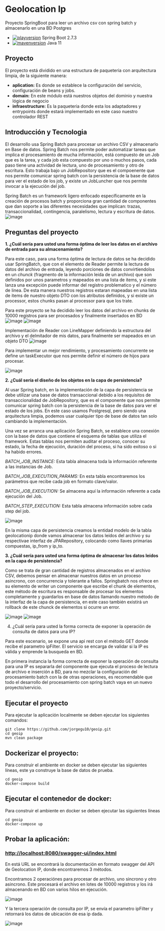 # Geolocation Ip 
Proyecto SpringBoot para leer un archivo csv con spring batch y almacenarlo en una BD Postgres
- [![playversion](https://img.shields.io/badge/Springboot-2.7.3-brightgreen)](https://spring.io/projects/spring-boot) Spring Boot 2.7.3
- [![mavenversion](https://img.shields.io/badge/Java-11-red)](https://www.oracle.com/java/technologies/javase/jdk11-archive-downloads.html) Java 11


## Proyecto

El proyecto está dividido en una estructura de paqueteria con arquitectura limpia, de la siguiente manera:

- **aplication:** Es donde se establece la configuración del servicio, configuración de beans y jobs.
- **domain:** En este módulo está nuestros objetos del dominio y nuestra lógica de negocio
- **infraestructure:** Es la paqueteria donde esta los adaptadores y entrypoints donde estará implementado en este caso nuestro controlador REST

## Introducción y Tecnologia
El desarrollo usa Spring Batch para procesar un archivo CSV y almacenarlo en Base de datos. Spring Batch nos permite poder automatizar tareas que implica el procesamiento de mucha información, está compuesto de un Job que es la tarea, y cada job esta compuesto por uno o muchos pasos, cada paso tiene una actividad de lectura, uno de procesamiento y otro de escritura. Esto trabaja bajo un JobRepository que es el compoenente que nos permite comunicar  spring batch con la persistencia de la base de datos para ver el estado de los job, y existe un JobLuncher que nos permite invocar a la ejecución del job.

Spring Batch es un framework ligero enfocado específicamente en la creación de procesos batch y proporciona gran cantidad de componentes que dan soporte a las diferentes necesidades que implican: trazas, transaccionalidad, contingencia, paralelismo, lectura y escritura de datos.
![image](https://user-images.githubusercontent.com/32180242/188990657-aeed6741-064f-4059-8457-37ec673987ca.png)

## Preguntas del proyecto
**1. ¿Cuál sería para usted una forma óptima de leer los datos en el archivo de entrada
para su almacenamiento?**

Para este caso, para una forma óptima de lectura de datos se ha decidido usar SpringBatch, que con el elemento de Reader permite la lectura de datos del archivo de entrada, leyendo porciones de datos convirtiendolos en un *chunck* (fragmento de la información leida de un archivo) que son definidos por unos parametros y mapeados en una lista de items, y si este lanza una excepción puede informar del registro problematico y el número de linea. De esta manera nuestros registros estaran mapeadas en una lista de items de nuestro objeto DTO con los atributos definidos, y si existe un processor, estos chunks pasan al processor para que los trate.

Para este proyecto se ha decidido leer los datos del archivo en chunks de 10000 registros para ser procesados y finalmente insertados en BD
![image](https://user-images.githubusercontent.com/32180242/189013405-71377c34-d5f0-4545-ae91-c3f8bcef73a9.png)
![image](https://user-images.githubusercontent.com/32180242/188996807-c8885788-718b-4451-a502-8fd00916c85a.png)

Implementación de Reader con LineMapper definiendo la estructura del archivo y el delmitador de mis datos, para finalmente ser mapeados en un objeto DTO
![image](https://user-images.githubusercontent.com/32180242/188996687-af31eaa8-cf2b-4ac4-800e-451c1afe9026.png)

Para implementar un mejor rendimiento, y procesamiento concurrente se define un taskExecutor que nos permite definir el número de hijos para procesar.

![image](https://user-images.githubusercontent.com/32180242/189014445-87154b82-4064-4fe3-acd4-2dcebd86b829.png)



**2. ¿Cuál sería el diseño de los objetos en la capa de persistencia?**

Al usar Spring batch, en la implementación de la capa de persistencia se debe utilizar una base de datos transaccional debido a los requisitos de transaccionalidad de JobRepository, que es el componente que nos permite comunicar spring batch con la persistencia de la base de datos para ver el estado de los jobs. 
En este caso usamos Postgresql, pero siendo una arquitectura limpia, podemos usar cualquier tipo de base de datos tan solo cambiando la implementación.
 
Una vez se arranca una aplicación Spring Batch, se establece una conexión con la base de datos que contiene el esquema de tablas que utiliza el framework.
Estas tablas nos permiten auditar el proceso, conocer su estado, la fecha de ejecución, duración del proceso, si ha sido exitoso o si ha habido errores.

*BATCH_JOB_INSTANCE:* Esta tabla almacena toda la información referente a las instancias de Job.

*BATCH_JOB_EXECUTION_PARAMS:* En esta tabla encontraremos los parámetros que recibe cada job en formato clave/valor.

*BATCH_JOB_EXECUTION:* Se almacena aquí la información referente a cada ejecución del Job.

*BATCH_STEP_EXECUTION:* Esta tabla almacena información sobre cada step del job. 

![image](https://user-images.githubusercontent.com/32180242/189013948-908e260e-f891-4a3f-8f32-70271c72db0a.png)

En la misma capa de persistencia creamos la entidad modelo de la tabla geolocationip donde vamos almacenar los datos leídos del archivo y su respectivae interfaz de JPARepository, colocando como llaves primarias compuestas, ip_from y ip_to.

**3. ¿Cuál sería para usted una forma óptima de almacenar los datos leídos en la capa
de persistencia?**

Como se trata de gran cantidad de registros almacenados en el archivo CSV, debemos pensar en almacenar nuestros datos en un proceso asincrono, con concurrencia y tolerante a fallos. Springbatch nos ofrece en su elemento de writer un componente que escribe el chunk de elementos, este método de escritura es responsable de procesar los elementos completamente y guardarlos en base de datos llamando nuestro método de la interfaz de la capa de persistencia, en este caso también existirá un rollback de este chunck de elementos si ocurre un error.

![image](https://user-images.githubusercontent.com/32180242/189011347-2174aa45-e478-4c3e-8725-9c4ceda28e21.png)
![image](https://user-images.githubusercontent.com/32180242/189011322-9d345ee2-4a17-4e98-8721-39a1ffdfe13c.png)


4. ¿Cuál sería para usted la forma correcta de exponer la operación de consulta de
datos para una IP?

Para este escenario, se expone una api rest con el método GET donde recibe el parametro ipFilter.
El servicio se encarga de validar si la IP es válida y emprende la busqueda en BD.

En primera instancia la forma correcta de exponer la operación de consulta para una IP es separarla del componente que ejecuta el proceso de lectura de archivo e inserción a BD, para no mezclar la configuración del procesamiento batch con la de otras operaciones, es recomendable que todo el desarrollo del procesamiento con spring batch vaya en un nuevo proyecto/servicio.


## Ejecutar el proyecto

Para ejecutar la aplicación localmente se deben ejecutar los siguientes comandos:
```shell
git clone https://github.com/jorgegu10/geoip.git
cd geoip
mvn clean package
```
## Dockerizar el proyecto:
Para construir el ambiente en docker se deben ejecutar las siguientes líneas, este ya construye la base de datos de prueba.
```shell
cd geoip
docker-compose build
```
## Ejecutar el contenedor de docker:
Para construir el ambiente en docker se deben ejecutar las siguientes líneas
```shell
cd geoip
docker-compose up
```
## Probar la aplicación:
### [http://localhost:8080/swagger-ui/index.html](http://localhost:8080/swagger-ui/index.html)
En está URL se encontrará la documentación en formato swagger del API de Geolocation IP, donde encontraremos 3 métodos.

Encontramos 2 operaciónes para procesar de archivo, uno sincrono y otro asincrono. Este procesará el archivo en lotes de 10000 registros y los irá almacenando en BD con varios hilos en ejecución.

![image](https://user-images.githubusercontent.com/32180242/189017073-b7a4c8e6-a7da-43eb-b426-285c09704213.png)

Y la tercera operación de consulta por IP, se envía el parametro ipFilter y retornará los datos de ubicación de esa ip dada.

![image](https://user-images.githubusercontent.com/32180242/189017156-99bc5960-e83e-45d1-b682-9dbc5ecd4fde.png)

